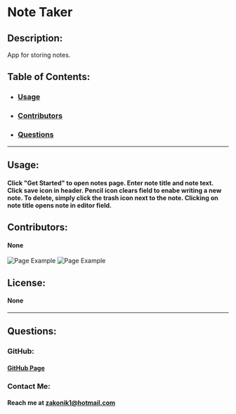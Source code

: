 # Note Taker

  ## Description: 
  App for storing notes.

  ## Table of Contents: 
  * ### [Usage](#usage)
  * ### [Contributors](#contributors)
  * ### [Questions](#questions)

---

  ## Usage:
  #### Click "Get Started" to open notes page. Enter note title and note text. Click save icon in header. Pencil icon clears field to enabe writing a new note. To delete, simply click the trash icon next to the note. Clicking on note title opens note in editor field.

  ## Contributors:
  #### None
  
  ![Page Example](https://www.webpagescreenshot.info/image-url/LvfdC7hHs)
  ![Page Example](https://www.webpagescreenshot.info/image-url/ercMvuX2X)

  ## License:
  #### None

  ---

  ## Questions:

  ### GitHub: 
  #### [GitHub Page](https://github.com/Zakonik13)

  ### Contact Me:
  #### Reach me at zakonik1@hotmail.com
